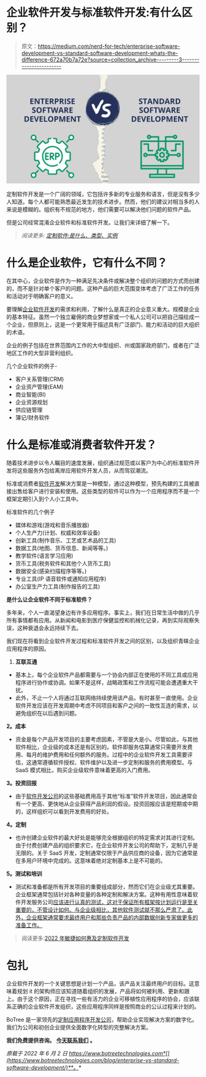 # 企业软件开发与标准软件开发:有什么区别？

> 原文：<https://medium.com/nerd-for-tech/enterprise-software-development-vs-standard-software-development-whats-the-difference-672a70b7a72e?source=collection_archive---------3----------------------->

![](img/ecef07577991f6c0435f69a726c4b2a1.png)

定制软件开发是一个广阔的领域，它包括许多新的专业服务和语言，但是没有多少人知道。每个人都可能熟悉最近发生的技术进步。然而，他们的建议对相当多的人来说是模糊的。组织有不规范的地方，他们需要可以解决他们问题的软件产品。

但是公司经常混淆企业软件和标准软件开发。让我们来详细了解一下。

> *阅读更多:* [*定制软件:是什么、类型、实例*](https://www.botreetechnologies.com/blog/customized-software-what-is-it-types-and-examples/)

# 什么是企业软件，它有什么不同？

在其中心，企业软件是作为一种满足先决条件或解决整个组织的问题的方式而创建的，而不是针对单个客户的问题。这种产品的巨大范围变体考虑了广泛工作的任务和活动对于明确客户的意义。

要理解[企业软件开发](https://www.botreetechnologies.com/blog/types-of-enterprise-software-for-companies/)的需求和利用，了解什么是真正的企业意义重大。规模是企业的基本特征。虽然一个独立雇佣的商业梦想家或一个私人公司可以把自己描绘成一个企业，但原则上，这是一个更常用于描述具有广泛部门、能力和活动的巨大组织的术语。

企业的例子包括在世界范围内工作的大中型组织、州或国家政府部门，或者在广泛地区工作的大型非营利组织。

几个企业软件的例子-

*   客户关系管理(CRM)
*   企业资产管理(EAM)
*   商业智能(BI)
*   企业资源规划
*   供应链管理
*   簿记/财务软件

# 什么是标准或消费者软件开发？

随着技术进步以令人瞩目的速度发展，组织通过规范或以客户为中心的标准软件开发将这些服务外包给离岸应用软件开发人员，从而驾驭潮流。

标准或消费者[软件开发](https://www.botreetechnologies.com/blog/top-skills-software-development-companies-looking-for/)解决方案是一种模型，通过这种模型，预先构建的工具被直接出售给客户进行安装和使用。这些类型的软件可以作为一个应用程序而不是一个框架定期引入到个人小工具中。

标准软件的几个例子

*   媒体和游戏(游戏和音乐播放器)
*   个人生产力(计划、权威和效率设备)
*   创新工具(制作音乐、工艺或艺术品的工具)
*   数据工具(地图、货币信息、新闻等等。)
*   教学软件(语言学习应用)
*   货币工具(税务软件和其他个人货币工具)
*   数据安全(感染扫描程序等等。)
*   专业工具(IP 语音软件或通知应用程序)
*   办公室生产力工具(制作报告的工具)

**是什么让企业软件不同于标准软件？**

多年来，个人一直渴望身边有许多应用程序。事实上，我们在日常生活中做的几乎所有事情都有应用。从新闻和电影到医疗保健监控和机械化记录，再到实际观察失误，这种衰退会永远持续下去。

我们现在将看到企业软件开发过程和标准软件开发之间的区别，以及组织青睐企业应用程序的原因。

1.  **互联互通**

*   基本上，每个企业软件产品都需要与一个协会内部正在使用的不同工具或应用程序进行协作或协调。如果不是这样，战略政策和工作流程可能会遭遇重大干扰。
*   此外，不止一个人将通过互联网络持续使用该产品，有时甚至一直使用。企业软件开发应该在开发周期中考虑不同项目和客户之间的一致性互连的需求，以避免组织在以后遇到问题。

**2。成本**

*   资金是每个产品开发项目的主要考虑因素，不管是大是小。尽管如此，与其他软件相比，企业级的成本还是有区别的。软件即服务估算通常只需要开发费用、每月的维护费用和任何额外的服务。过程中的企业软件开发工具需要评估，这通常遵循软件授权、软件维护以及进一步定制和服务的费用模型。与 SaaS 模式相比，购买企业级软件意味着更高的入门费用。

**3。投资回报**

*   由于[软件开发公司](https://www.botreetechnologies.com/)的这些基础费用高于其他“标准”软件开发项目，因此通常会有一个更高、更快地从企业获得产品利润的假设。投资回报应该是短期或中期的，这样组织可以看到开发费用的好处。

**4。定制**

*   也许创建企业软件的最大好处是能够完全根据组织的特定需求对其进行定制。由于付费创建产品的组织要求它，在企业软件开发公司的帮助下，定制几乎是无限的。关于 SaaS 开发，定制通常仅限于产品供应商的设备，因为它通常是在多用户环境中完成的。这意味着绝对定制基本上是不可能的。

**5。测试和培训**

*   测试和准备都是所有开发项目的重要组成部分，然而它们在企业级尤其重要。企业框架通常包括针对各种变量的各种定制和解决方案。这种有用性意味着软件开发服务公司[应该进行认真的测试，这对于保证所有框架按计划运行是至关重要的，不管设计如何。与企业级相比，其他软件测试就不那么严肃了。此外，企业框架通常要求最终用户和那些负责产品的内部数据创新专家做更多的准备工作。](https://www.botreetechnologies.com/blog/custom-software-development-mistakes/)

> 阅读更多:[2022 年敏捷如何惠及定制软件开发](https://www.botreetechnologies.com/blog/agile-benefits-custom-software-development/)

# 包扎

企业软件开发的一个关键思想是计划一个产品，该产品关注最终用户的目标。这意味着规划 it 的架构师应该知道随着组织的发展，产品将如何被利用、更新和跟上。由于这个原因，正在寻找一些有活力的企业可移植性应用程序的协会，应该联系正确的企业软件开发组织，这些应用程序同样是按照商业的公认过程来计划的。

BoTree 是一家领先的[定制应用程序开发公司](https://www.botreetechnologies.com/custom-application-development)，帮助企业实现解决方案的数字化。我们为公司和初创企业提供全面数字化转型的完整解决方案。

**我们免费提供咨询。** [**今天联系我们**](https://www.botreetechnologies.com/contact) **。**

*原载于 2022 年 6 月 2 日 https://www.botreetechnologies.com*[](https://www.botreetechnologies.com/blog/enterprise-vs-standard-software-development/)**。**